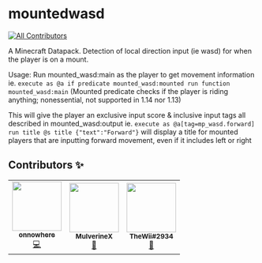 # mountedwasd
<!-- ALL-CONTRIBUTORS-BADGE:START - Do not remove or modify this section -->
[![All Contributors](https://img.shields.io/badge/all_contributors-2-orange.svg?style=flat-square)](#contributors-)
<!-- ALL-CONTRIBUTORS-BADGE:END -->
A Minecraft Datapack. Detection of local direction input (ie wasd) for when the player is on a mount.

Usage:
Run mounted_wasd:main as the player to get movement information
ie. `execute as @a if predicate mounted_wasd:mounted run function mounted_wasd:main` (Mounted predicate checks if the player is riding anything; nonessential, not supported in 1.14 nor 1.13)

This will give the player an exclusive input score & inclusive input tags all described in mounted_wasd:output
ie. `execute as @a[tag=mp_wasd.forward] run title @s title {"text":"Forward"}` will display a title for mounted players that are inputting forward movement, even if it includes left or right

## Contributors ✨

<!-- prettier-ignore-start -->
<!-- markdownlint-disable -->
<table>
  <tr>
    <td align="center"><a href="https://github.com/onnowhere"><img src="https://avatars2.githubusercontent.com/u/17817284?v=4" width="100px;" alt=""/><br /><sub><b>onnowhere</b></sub></a><br /><a href="#" title="Original Developer, Made the original pack and the math implementation">💻</a></td>
    <td align="center"><a href="https://github.com/MulverineX"><img src="https://avatars2.githubusercontent.com/u/12068027?v=4" width="100px;" alt=""/><br /><sub><b>MulverineX</b></sub></a><br /><a href="#" title="Cleaned, Namespaced, Documented/Implemented Outputs, & Published">🧹</a></td>
    <td align="center"><img src="https://cdn.discordapp.com/avatars/332682709908455444/31ab2166522fd28e731170d694dddc27.webp" width="100px;" alt=""/><br /><sub><b>TheWii#2934</b></sub><br /><a href="" title="Reported a Bug">🐛</a></td>
  </tr>
</table>

<!-- markdownlint-enable -->
<!-- prettier-ignore-end -->
